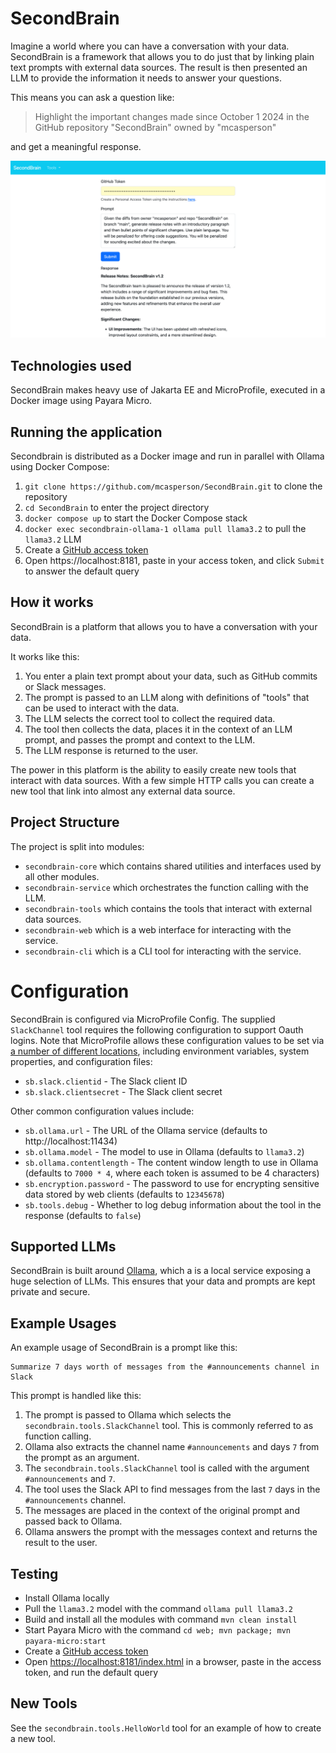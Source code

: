# SecondBrain

Imagine a world where you can have a conversation with your data. SecondBrain is a framework that allows you to do just that by linking plain text prompts with external data sources. The result is then presented an LLM to provide the information it needs to answer your questions. 

This means you can ask a question like:

> Highlight the important changes made since October 1 2024 in the GitHub repository "SecondBrain" owned by "mcasperson"

and get a meaningful response.

![Screenshot](screenshot.png)

## Technologies used

SecondBrain makes heavy use of Jakarta EE and MicroProfile, executed in a Docker image using Payara Micro.

## Running the application

Secondbrain is distributed as a Docker image and run in parallel with Ollama using Docker Compose:

1. `git clone https://github.com/mcasperson/SecondBrain.git` to clone the repository
2. `cd SecondBrain` to enter the project directory
3. `docker compose up` to start the Docker Compose stack
4. `docker exec secondbrain-ollama-1 ollama pull llama3.2` to pull the `llama3.2` LLM
5. Create a [GitHub access token](https://docs.github.com/en/authentication/keeping-your-account-and-data-secure/managing-your-personal-access-tokens)
6. Open https://localhost:8181, paste in your access token, and click `Submit` to answer the default query

## How it works

SecondBrain is a platform that allows you to have a conversation with your data.

It works like this:

1. You enter a plain text prompt about your data, such as GitHub commits or Slack messages.
2. The prompt is passed to an LLM along with definitions of "tools" that can be used to interact with the data.
3. The LLM selects the correct tool to collect the required data.
4. The tool then collects the data, places it in the context of an LLM prompt, and passes the prompt and context to the LLM.
5. The LLM response is returned to the user.

The power in this platform is the ability to easily create new tools that interact with data sources. With a few simple
HTTP calls you can create a new tool that link into almost any external data source.

## Project Structure

The project is split into modules:

* `secondbrain-core` which contains shared utilities and interfaces used by all other modules.
* `secondbrain-service` which orchestrates the function calling with the LLM.
* `secondbrain-tools` which contains the tools that interact with external data sources.
* `secondbrain-web` which is a web interface for interacting with the service.
* `secondbrain-cli` which is a CLI tool for interacting with the service.

# Configuration

SecondBrain is configured via MicroProfile Config. The supplied `SlackChannel` tool requires the following
configuration to support Oauth logins. Note that MicroProfile allows these configuration values to be set via
[a number of different locations](https://smallrye.io/smallrye-config/Main/config/getting-started/), including environment variables, system properties, and configuration files:

* `sb.slack.clientid` - The Slack client ID
* `sb.slack.clientsecret` - The Slack client secret

Other common configuration values include:

* `sb.ollama.url` - The URL of the Ollama service (defaults to http://localhost:11434)
* `sb.ollama.model` - The model to use in Ollama (defaults to `llama3.2`)
* `sb.ollama.contentlength` - The content window length to use in Ollama (defaults to `7000 * 4`, where each token is assumed to be 4 characters)
* `sb.encryption.password` - The password to use for encrypting sensitive data stored by web clients (defaults to `12345678`)
* `sb.tools.debug` - Whether to log debug information about the tool in the response (defaults to `false`)

## Supported LLMs

SecondBrain is built around [Ollama](https://ollama.com/), which a is a local service exposing a huge selection of LLMs.
This ensures that your data and prompts are kept private and secure.

## Example Usages

An example usage of SecondBrain is a prompt like this:

```
Summarize 7 days worth of messages from the #announcements channel in Slack
```

This prompt is handled like this:

1. The prompt is passed to Ollama which selects the `secondbrain.tools.SlackChannel` tool. This is commonly referred to
   as function calling.
2. Ollama also extracts the channel name `#announcements` and days `7` from the prompt as an argument.
3. The `secondbrain.tools.SlackChannel` tool is called with the argument `#announcements` and `7`.
4. The tool uses the Slack API to find messages from the last `7` days in the `#announcements` channel.
5. The messages are placed in the context of the original prompt and passed back to Ollama.
6. Ollama answers the prompt with the messages context and returns the result to the user.

## Testing

* Install Ollama locally
* Pull the `llama3.2` model with the command `ollama pull llama3.2`
* Build and install all the modules with command `mvn clean install`
* Start Payara Micro with the command `cd web; mvn package; mvn payara-micro:start`
* Create a [GitHub access token](https://docs.github.com/en/authentication/keeping-your-account-and-data-secure/managing-your-personal-access-tokens)
* Open [https://localhost:8181/index.html](https://localhost:8181/index.html) in a browser, paste in the access token, and run the default query

## New Tools

See the `secondbrain.tools.HelloWorld` tool for an example of how to create a new tool.